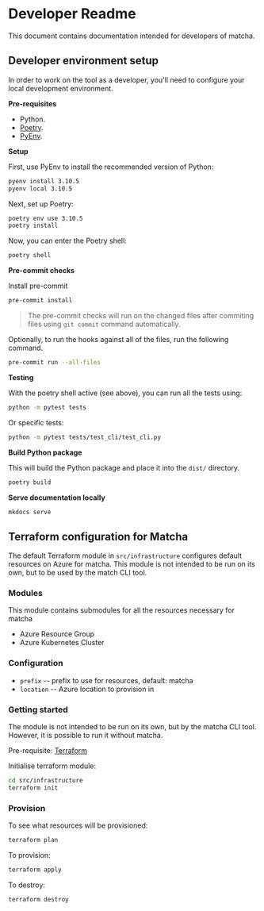 # Developer Readme

This document contains documentation intended for developers of matcha.

## Developer environment setup

In order to work on the tool as a developer, you'll need to configure your local development environment.

**Pre-requisites**

* Python.
* [Poetry](https://python-poetry.org/).
* [PyEnv](https://github.com/pyenv/pyenv).

**Setup**

First, use PyEnv to install the recommended version of Python:

```bash
pyenv install 3.10.5
pyenv local 3.10.5
```

Next, set up Poetry:

```bash
poetry env use 3.10.5
poetry install
```

Now, you can enter the Poetry shell:

```bash
poetry shell
```

**Pre-commit checks**

Install pre-commit

```bash
pre-commit install
```

> The pre-commit checks will run on the changed files after commiting files using `git commit` command automatically.

Optionally, to run the hooks against all of the files, run the following command.

```bash
pre-commit run --all-files
```

**Testing**

With the poetry shell active (see above), you can run all the tests using:

```bash
python -m pytest tests
```

Or specific tests:

```bash
python -m pytest tests/test_cli/test_cli.py
```

**Build Python package**

This will build the Python package and place it into the `dist/` directory.

```bash
poetry build
```

**Serve documentation locally**

```bash
mkdocs serve
```

## Terraform configuration for Matcha

The default Terraform module in `src/infrastructure` configures default resources on Azure for matcha. This module is not intended to be run on its own, but to be used by the match CLI tool.

### Modules

This module contains submodules for all the resources necessary for matcha

* Azure Resource Group
* Azure Kubernetes Cluster

### Configuration

* `prefix` -- prefix to use for resources, default: matcha
* `location` -- Azure location to provision in

### Getting started

The module is not intended to be run on its own, but by the matcha CLI tool. However, it is possible to run it without matcha.

Pre-requisite: [Terraform](https://developer.hashicorp.com/terraform/tutorials/aws-get-started/install-cli#install-terraform)

Initialise terraform module:

```bash
cd src/infrastructure
terraform init
```

### Provision

To see what resources will be provisioned:

```bash
terraform plan
```

To provision:

```bash
terraform apply
```

To destroy:

```bash
terraform destroy
```
